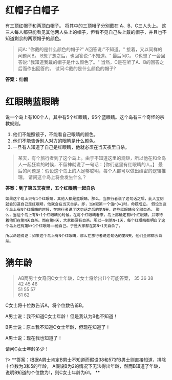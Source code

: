 # 红帽子白帽子

有三顶红帽子和两顶白帽子。
将其中的三顶帽子分别戴在 A、B、C三人头上。
这三人每人都只能看见其他两人头上的帽子，但看不见自己头上戴的帽子，并且也不知道剩余的两顶帽子的颜色。 

>问A: "你戴的是什么颜色的帽子?" A回答说:"不知道。"
>接着，又以同样的问题问B。 B想了想之后，也回答说:"不知道。"
>最后问C。 C也想了一会回答说:"我知道我戴的帽子是什么颜色了。"
>当然，C是在听了A、B的回答之后而作出回答的。
>试问:C戴的是什么颜色的帽子?

**答案：红帽**

# 红眼睛蓝眼睛

说一个岛上有100个人，其中有5个红眼睛，95个蓝眼睛。这个岛有三个奇怪的宗教规则。
1. 他们不能照镜子，不能看自己眼睛的颜色。
2. 他们不能告诉别人对方的眼睛是什么颜色。
3. 一旦有人知道了自己是红眼睛，他就必须在当天夜里自杀。
> 某天，有个旅行者到了这个岛上。由于不知道这里的规矩，所以他在和全岛人一起狂欢的时候，不留神就说了一句话：【你们这里有红眼睛的人。】
> 最后的问题是：假设这个岛上的人足够聪明，每个人都可以做出缜密的逻辑推理。
> 请问这个岛上将会发生什么？

**答案：到了第五天夜里，五个红眼睛一起自杀**

`如果这个岛上只有1个红眼睛，其他人都是蓝眼睛。那么，当旅行者说了这句话之后，此人立刻就会知道自己是红眼睛，他就会在当天自杀。即，当n取第一个值n0=1时，命题成立。`
`假设当这个岛上有N个红眼睛的时候，在旅行者说了这句话之后的第N天，这些红眼睛会全部自杀。`
`那么，当这个岛上有N+1个红眼睛的时候，在每个红眼睛看来，岛上都确定有N个红眼睛，并等待着他们在第N天自杀。而在第N天，大家都没有自杀。所以一到第N+1天，每个红眼睛都明白了这个岛上还有第N+1个红眼睛——他自己。于是大家都在第N+1天自杀了。`

`所以命题得证：如果这个岛上有N个红眼睛，那么在旅行者说这句话的第N天，他们全部都会自杀。`




# 猜年龄

> AB两男士女奇问C女士年龄，C女士将给出11个可能答案，
  > 35 36 38  
  > 42 45 46  
  > 51 55 57  
  > 61 62  

C女士将十位数告诉A，将个位数告诉B。

A男士说：我不知道C女士年龄！但是我认为B也不知道！

B男士说：原本我不知道C女士年龄，但现在知道了！

A男士说：现在我也知道了！

请问C女士年龄多少！

?> **答案：根据A男士肯定B男士不知道而假设38和57岁B男士则直接知道，排除十位数为3和5的年龄，
A假设B为2的情况下无法得出年龄，然而B知道了年龄，说明B知道的个位数为1，则C女士年龄为61。 **